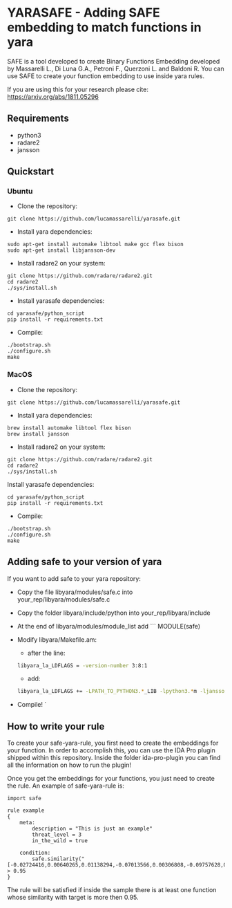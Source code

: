 
# YARASAFE - Adding SAFE embedding to match functions in yara

SAFE is a tool developed to create Binary Functions Embedding developed by 
Massarelli L., Di Luna G.A., Petroni F., Querzoni L. and Baldoni R.
You can use SAFE to create your function embedding to use inside yara rules.

If you are using this for your research please cite:
https://arxiv.org/abs/1811.05296

## Requirements

* python3
* radare2
* jansson

## Quickstart

### Ubuntu

* Clone the repository:

```
git clone https://github.com/lucamassarelli/yarasafe.git
```

* Install yara dependencies: 

```
sudo apt-get install automake libtool make gcc flex bison 
sudo apt-get install libjansson-dev
```

* Install radare2 on your system:

```
git clone https://github.com/radare/radare2.git
cd radare2
./sys/install.sh
```

* Install yarasafe dependencies:

```
cd yarasafe/python_script
pip install -r requirements.txt
```

* Compile:

```
./bootstrap.sh
./configure.sh
make
```

### MacOS

* Clone the repository:

```
git clone https://github.com/lucamassarelli/yarasafe.git
```

* Install yara dependencies: 

```
brew install automake libtool flex bison 
brew install jansson
```

* Install radare2 on your system:

```
git clone https://github.com/radare/radare2.git
cd radare2
./sys/install.sh
```

Install yarasafe dependencies:

```
cd yarasafe/python_script
pip install -r requirements.txt
```

* Compile:

```
./bootstrap.sh
./configure.sh
make
```

## Adding safe to your version of yara
If you want to add safe to your yara repository:
* Copy the file libyara/modules/safe.c into your_rep/libyara/modules/safe.c
* Copy the folder libyara/include/python into your_rep/libyara/include
* At the end of libyara/modules/module_list add ``` MODULE(safe)
* Modify libyara/Makefile.am: 
    - after the line:
    ``` bash
    libyara_la_LDFLAGS = -version-number 3:8:1
    ``` 
    - add:

    ``` bash
    libyara_la_LDFLAGS += -LPATH_TO_PYTHON3.*_LIB -lpython3.*m -ljansson 
    ``` 
* Compile! `

## How to write your rule

To create your safe-yara-rule, you first need to create the embeddings for your function.
In order to accomplish this, you can use the IDA Pro plugin shipped within this repository.
Inside the folder ida-pro-plugin you can find all the information on how to run the plugin!

Once you get the embeddings for your functions, you just need to create the rule.
An example of safe-yara-rule is:

```yara
import safe

rule example
{
    meta:
        description = "This is just an example"
        threat_level = 3
        in_the_wild = true

    condition:
        safe.similarity("[-0.02724416,0.00640265,0.01138294,-0.07013566,0.00306808,-0.09757628,0.10414989,-0.13555837,-0.07873314,-0.00725415,-0.01418876,-0.05907412,-0.12452127,0.06237456,0.02260636,-0.06013175,0.11689295,-0.00200026,-0.03594812,0.07857288,-0.00288544,0.01148411,0.00891006,0.04702956,0.1205316,0.0079077,-0.07449158,0.00653283,0.15414064,0.13021031,0.01325423,-0.35491243,-0.00992016,-0.21460094,0.0558461,-0.07761839,-0.10909985,-0.05616508,0.01800609,0.06736821,0.00308393,0.04241242,-0.08351246,0.13501632,-0.10729794,-0.10229874,0.00066896,-0.01963937,0.05516102,-0.01612499,-0.09743191,-0.0314435,-0.01470971,-0.00125769,-0.01774654,0.2332938,0.14166495,0.16998142,-0.04843156,-0.08931472,0.13102795,0.14147657,0.02275739,-0.04335862,0.05724025,0.03936686,-0.10526938,-0.11637416,-0.0112917,0.05484914,-0.06934103,0.2543144,-0.17833991,-0.00828893,0.00174531,-0.03048271,-0.04773486,0.095866,-0.14434388,0.11433239,-0.10749247,0.03952292,0.03988512,-0.11541581,-0.07812429,-0.04978319,0.32052052,-0.0497911,-0.13022986,0.02477266,-0.05968329,0.01724695,0.01577485,-0.0497415,0.24494685,0.00361651,-0.08172874,-0.07473877,-0.01046288,0.02298573]") > 0.95
}
```

The rule will be satisfied if inside the sample there is at least one function
whose similarity with target is more then 0.95.
